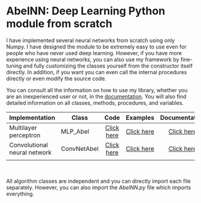 # AbelNN: Deep Learning Python module from scratch

I have implemented several neural networks from scratch using only Numpy. I have designed the module to be extremely easy to use even for people who have never used deep learning. However, if you have more experience using neural networks, you can also use my framework by fine-tuning and fully customizing the classes yourself from the constructor itself directly. In addition, if you want you can even call the internal procedures directly or even modify the source code.

You can consult all the information on how to use my library, whether you are an inexperienced user or not, in the [documentation](/Documentation). You will also find detailed information on all classes, methods, procedures, and variables.

| Implementation               |    Class    |    Code    |  Examples  | Documentation |
|------------------------------|-------------|:----------:|:----------:|:-------------:|
| Multilayer perceptron        | MLP_Abel    | [Click here](Code/MLP_Abel.py) | [Click here](Examples/MLP_Abel%20with%20digits%20MNIST%20images.ipynb) | [Click here](Documentation/MLP_Abel.md)   |
| Convolutional neural network | ConvNetAbel | [Click here](Code/ConvNetAbel.py) | [Click here](Examples/ConvNetAbel%20with%20digits%20MNIST%20images.ipynb) | [Click here](Documentation/ConvNetAbel.md)   |
|                              |             |            |            |               |

<br>

All algorithm classes are independent and you can directly import each file separately. However, you can also import the *AbelNN.py* file which imports everything.
